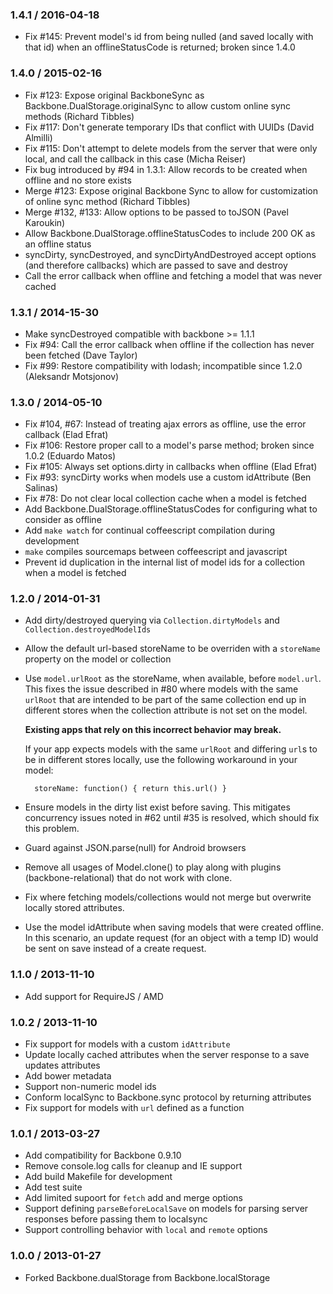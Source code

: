 ### 1.4.1 / 2016-04-18

* Fix #145: Prevent model's id from being nulled (and saved locally with that id) when an offlineStatusCode is returned; broken since 1.4.0

### 1.4.0 / 2015-02-16

* Fix #123: Expose original BackboneSync as Backbone.DualStorage.originalSync to allow custom online sync methods (Richard Tibbles)
* Fix #117: Don't generate temporary IDs that conflict with UUIDs (David Almilli)
* Fix #115: Don't attempt to delete models from the server that were only local, and call the callback in this case (Micha Reiser)
* Fix bug introduced by #94 in 1.3.1: Allow records to be created when offline and no store exists
* Merge #123: Expose original Backbone Sync to allow for customization of online sync method (Richard Tibbles)
* Merge #132, #133: Allow options to be passed to toJSON (Pavel Karoukin)
* Allow Backbone.DualStorage.offlineStatusCodes to include 200 OK as an offline status
* syncDirty, syncDestroyed, and syncDirtyAndDestroyed accept options (and therefore callbacks) which are passed to save and destroy
* Call the error callback when offline and fetching a model that was never cached

### 1.3.1 / 2014-15-30

* Make syncDestroyed compatible with backbone >= 1.1.1
* Fix #94: Call the error callback when offline if the collection has never been fetched (Dave Taylor)
* Fix #99: Restore compatibility with lodash; incompatible since 1.2.0 (Aleksandr Motsjonov)

### 1.3.0 / 2014-05-10

* Fix #104, #67: Instead of treating ajax errors as offline, use the error callback (Elad Efrat)
* Fix #106: Restore proper call to a model's parse method; broken since 1.0.2 (Eduardo Matos)
* Fix #105: Always set options.dirty in callbacks when offline (Elad Efrat)
* Fix #93: syncDirty works when models use a custom idAttribute (Ben Salinas)
* Fix #78: Do not clear local collection cache when a model is fetched
* Add Backbone.DualStorage.offlineStatusCodes for configuring what to consider as offline
* Add `make watch` for continual coffeescript compilation during development
* `make` compiles sourcemaps between coffeescript and javascript
* Prevent id duplication in the internal list of model ids for a collection when a model is fetched

### 1.2.0 / 2014-01-31

* Add dirty/destroyed querying via `Collection.dirtyModels` and `Collection.destroyedModelIds`
* Allow the default url-based storeName to be overriden with a `storeName` property on the model or collection
* Use `model.urlRoot` as the storeName, when available, before `model.url`.
  This fixes the issue described in #80 where models with the same `urlRoot`
  that are intended to be part of the same collection end up in different stores
  when the collection attribute is not set on the model.

  **Existing apps that rely on this incorrect behavior may break.**

  If your app expects models with the same `urlRoot` and differing `url`s to
  be in different stores locally, use the following workaround in your model:

        storeName: function() { return this.url() }

* Ensure models in the dirty list exist before saving.
  This mitigates concurrency issues noted in #62 until #35 is resolved, which should fix this problem.
* Guard against JSON.parse(null) for Android browsers
* Remove all usages of Model.clone() to play along with plugins (backbone-relational) that do not work with clone.
* Fix where fetching models/collections would not merge but overwrite locally stored attributes.
* Use the model idAttribute when saving models that were created offline.
  In this scenario, an update request (for an object with a temp ID) would be sent on save instead of a create request.

### 1.1.0 / 2013-11-10

* Add support for RequireJS / AMD

### 1.0.2 / 2013-11-10

* Fix support for models with a custom `idAttribute`
* Update locally cached attributes when the server response to a save updates attributes
* Add bower metadata
* Support non-numeric model ids
* Conform localSync to Backbone.sync protocol by returning attributes
* Fix support for models with `url` defined as a function

### 1.0.1 / 2013-03-27

* Add compatibility for Backbone 0.9.10
* Remove console.log calls for cleanup and IE support
* Add build Makefile for development
* Add test suite
* Add limited supoort for `fetch` add and merge options
* Support defining `parseBeforeLocalSave` on models for parsing server responses before passing them to localsync
* Support controlling behavior with `local`  and `remote` options

### 1.0.0 / 2013-01-27

* Forked Backbone.dualStorage from Backbone.localStorage
